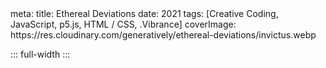 <route lang="yaml">
meta:
  title: Ethereal Deviations
  date: 2021
  tags: [Creative Coding, JavaScript, p5.js, HTML / CSS, .Vibrance]
  coverImage: https://res.cloudinary.com/generatively/ethereal-deviations/invictus.webp
</route>

::: full-width
<ImageGallery :images="[
  'https://res.cloudinary.com/generatively/ethereal-deviations/invictus.webp',
  'https://res.cloudinary.com/generatively/ethereal-deviations/pax.webp',
  'https://res.cloudinary.com/generatively/ethereal-deviations/indiges.webp',
  'https://res.cloudinary.com/generatively/ethereal-deviations/polemos.webp',
  'https://res.cloudinary.com/generatively/ethereal-deviations/not_fibonacci.webp',
  'https://res.cloudinary.com/generatively/ethereal-deviations/deer.webp',
  'https://res.cloudinary.com/generatively/ethereal-deviations/lotus.webp',
]" />
:::
